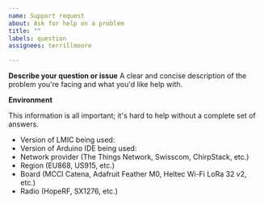 ```yaml
---
name: Support request
about: Ask for help on a problem
title: ""
labels: question
assignees: terrillmoore

---
```


**Describe your question or issue**
A clear and concise description of the problem you're facing and what you'd like help with.

**Environment**

This information is all important; it's hard to help without a complete set of answers.

- Version of LMIC being used: 
- Version of Arduino IDE being used:
- Network provider (The Things Network, Swisscom, ChirpStack, etc.)
- Region (EU868, US915, etc.)
- Board (MCCI Catena, Adafruit Feather M0, Heltec Wi-Fi LoRa 32 v2, etc.)
- Radio (HopeRF, SX1276, etc.)
